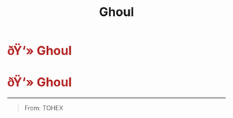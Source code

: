 ﻿---
lang: en-US
title: Ghoul
prev: Diseased
next: Gravestone
---
# <font color=#B22222>ðŸ‘» <b>Ghoul</b></font> <Badge text="Mixed" type="tip" vertical="middle"/>
# <font color=#B22222>ðŸ‘» <b>Ghoul</b></font> <Badge text="Mixed" type="tip" vertical="middle"/>
---

> From: TOHEX

